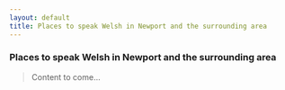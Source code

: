 ```yaml
---
layout: default
title: Places to speak Welsh in Newport and the surrounding area
---
```


### Places to speak Welsh in Newport and the surrounding area

> Content to come...

